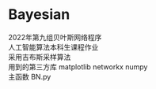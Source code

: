 # **Bayesian**  
2022年第九组贝叶斯网络程序  
人工智能算法本科生课程作业  
采用吉布斯采样算法  
用到的第三方库 matplotlib networkx numpy  
主函数 BN.py
